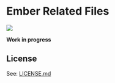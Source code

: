 # Ember Related Files

![](https://travis-ci.org/josa42/vscode-ember-related-files.svg?branch=master)

**Work in progress**

## License

See: [LICENSE.md](https://github.com/josa42/vscode-markdown-table-formatter/blob/master/LICENSE.md)
